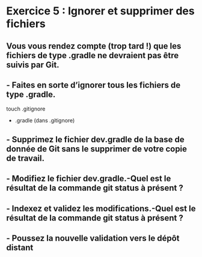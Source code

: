 # Exercice 5 : Ignorer et supprimer des fichiers
## Vous vous rendez compte (trop tard !) que les fichiers de type .gradle ne devraient pas être suivis par Git.
## - Faites en sorte d’ignorer tous les fichiers de type .gradle.
touch .gitignore
* .gradle (dans .gitignore)
## - Supprimez le fichier dev.gradle de la base de donnée de Git sans le supprimer de votre copie de travail.


## - Modifiez le fichier dev.gradle.-Quel est le résultat de la commande git status à présent ?


## - Indexez et validez les modifications.-Quel est le résultat de la commande git status à présent ?


## - Poussez la nouvelle validation vers le dépôt distant